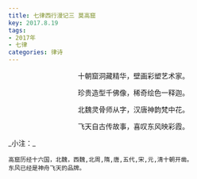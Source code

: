```yaml
---
title: 七律西行漫记三 莫高窟
key: 2017.8.19
tags: 
- 2017年 
- 七律
categories: 律诗
---
```


<p align="center">十朝窟洞藏精华，壁画彩塑艺术家。
</p>
<p align="center">珍贵造型千佛像，稀奇绘色一释迦。
</p>
<p align="center">北魏灵骨师从字，汉唐神韵梵中花。
</p>
<p align="center">飞天自古传故事，喜叹东风映彩霞。
</p>
_小注：_

```
高窟历经十六国，北魏，西魏,北周,隋,唐,五代,宋,元,清十朝开凿。
东风已经是神舟飞天的品牌。
```